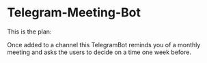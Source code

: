 # Telegram-Meeting-Bot

This is the plan:

Once added to a channel this TelegramBot reminds you of a monthly meeting and asks the users to decide on a time one week before.
